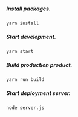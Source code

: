 ##### Install packages.
```
yarn install
```

##### Start development.
```
yarn start
```

##### Build production product.
```
yarn run build
```

##### Start deployment server.
```
node server.js
```
